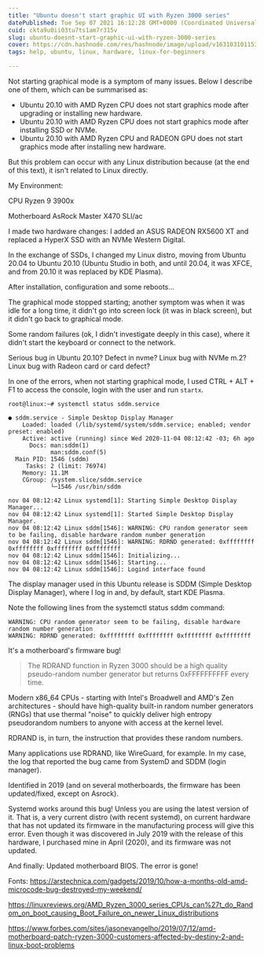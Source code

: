 ```yaml
---
title: "Ubuntu doesn't start graphic UI with Ryzen 3000 series"
datePublished: Tue Sep 07 2021 16:12:28 GMT+0000 (Coordinated Universal Time)
cuid: ckta9u0ii03tu7ts1am7r315v
slug: ubuntu-doesnt-start-graphic-ui-with-ryzen-3000-series
cover: https://cdn.hashnode.com/res/hashnode/image/upload/v1631031011531/BdhfHxxYQ.jpeg
tags: help, ubuntu, linux, hardware, linux-for-beginners

---
```


Not starting graphical mode is a symptom of many issues. 
Below I describe one of them, which can be summarised as: 
- Ubuntu 20.10 with AMD Ryzen CPU does not start graphics mode after upgrading or installing new hardware. 
- Ubuntu 20.10 with AMD Ryzen CPU does not start graphics mode after installing SSD or NVMe.
- Ubuntu 20.10 with AMD Ryzen CPU and RADEON GPU does not start graphics mode after installing new hardware. 

But this problem can occur with any Linux distribution because (at the end of this text), it isn't related to Linux directly. 

My Environment: 

CPU Ryzen 9 3900x 

Motherboard AsRock Master X470 SLI/ac 


I made two hardware changes: 
I added an ASUS RADEON RX5600 XT and replaced a HyperX SSD with an NVMe Western Digital. 

In the exchange of SSDs, I changed my Linux distro, moving from Ubuntu 20.04 to Ubuntu 20.10 (Ubuntu Studio in both, and until 20.04, it was XFCE, and from 20.10 it was replaced by KDE Plasma). 

After installation, configuration and some reboots... 

The graphical mode stopped starting; another symptom was when it was idle for a long time, it didn't go into screen lock (it was in black screen), but it didn't go back to graphical mode. 

Some random failures (ok, I didn't investigate deeply in this case), where it didn't start the keyboard or connect to the network.

Serious bug in Ubuntu 20.10? 
Defect in nvme? 
Linux bug with NVMe m.2? 
Linux bug with Radeon card or card defect? 

In one of the errors, when not starting graphical mode, I used CTRL + ALT + F1 to access the console, login with the user and run `startx`.


```
root@linux:~# systemctl status sddm.service  

● sddm.service - Simple Desktop Display Manager
    Loaded: loaded (/lib/systemd/system/sddm.service; enabled; vendor preset: enabled)
    Active: active (running) since Wed 2020-11-04 08:12:42 -03; 6h ago
      Docs: man:sddm(1)
            man:sddm.conf(5)
  Main PID: 1546 (sddm)
     Tasks: 2 (limit: 76974)
    Memory: 11.1M
    CGroup: /system.slice/sddm.service
            └─1546 /usr/bin/sddm

nov 04 08:12:42 Linux systemd[1]: Starting Simple Desktop Display Manager...
nov 04 08:12:42 Linux systemd[1]: Started Simple Desktop Display Manager.
nov 04 08:12:42 Linux sddm[1546]: WARNING: CPU random generator seem to be failing, disable hardware random number generation
nov 04 08:12:42 Linux sddm[1546]: WARNING: RDRND generated: 0xffffffff 0xffffffff 0xffffffff 0xffffffff
nov 04 08:12:42 Linux sddm[1546]: Initializing...
nov 04 08:12:42 Linux sddm[1546]: Starting...
nov 04 08:12:42 Linux sddm[1546]: Logind interface found

``` 

The display manager used in this Ubuntu release is SDDM (Simple Desktop Display Manager), where I log in and, by default, start KDE Plasma. 


Note the following lines from the systemctl status sddm command:

```
WARNING: CPU random generator seem to be failing, disable hardware random number generation
WARNING: RDRND generated: 0xffffffff 0xffffffff 0xffffffff 0xffffffff
```

It's a motherboard's firmware bug!



> The RDRAND function in Ryzen 3000 should be a high quality pseudo-random number generator but returns 0xFFFFFFFFFF every time.


Modern x86_64 CPUs - starting with Intel's Broadwell and AMD's Zen architectures - should have high-quality built-in random number generators (RNGs) that use thermal "noise" to quickly deliver high entropy pseudorandom numbers to anyone with access at the kernel level. 

RDRAND is, in turn, the instruction that provides these random numbers. 

Many applications use RDRAND, like WireGuard, for example. In my case, the log that reported the bug came from SystemD and SDDM (login manager). 

Identified in 2019 (and on several motherboards, the firmware has been updated/fixed, except on Asrock). 

Systemd works around this bug! Unless you are using the latest version of it. That is, a very current distro (with recent systemd), on current hardware that has not updated its firmware in the manufacturing process will give this error. Even though it was discovered in July 2019 with the release of this hardware, I purchased mine in April (2020), and its firmware was not updated. 

And finally: Updated motherboard BIOS. The error is gone!


Fonts:
https://arstechnica.com/gadgets/2019/10/how-a-months-old-amd-microcode-bug-destroyed-my-weekend/

https://linuxreviews.org/AMD_Ryzen_3000_series_CPUs_can%27t_do_Random_on_boot_causing_Boot_Failure_on_newer_Linux_distributions

https://www.forbes.com/sites/jasonevangelho/2019/07/12/amd-motherboard-patch-ryzen-3000-customers-affected-by-destiny-2-and-linux-boot-problems